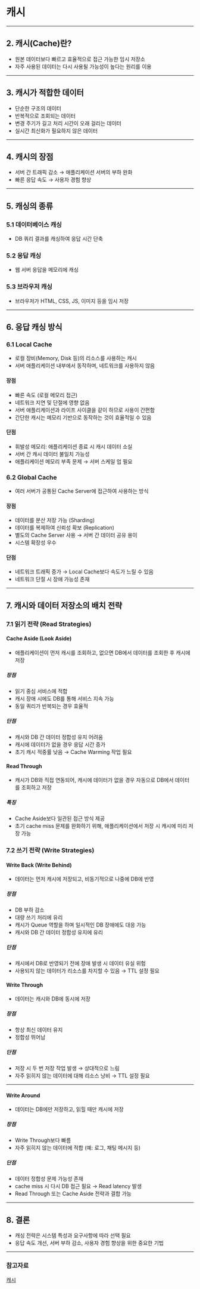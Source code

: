 # 캐시

---

## 2. 캐시(Cache)란?

- 원본 데이터보다 빠르고 효율적으로 접근 가능한 임시 저장소
- 자주 사용된 데이터는 다시 사용될 가능성이 높다는 원리를 이용

---

## 3. 캐시가 적합한 데이터

- 단순한 구조의 데이터
- 반복적으로 조회되는 데이터
- 변경 주기가 길고 처리 시간이 오래 걸리는 데이터
- 실시간 최신화가 필요하지 않은 데이터

---

## 4. 캐시의 장점

- 서버 간 트래픽 감소 → 애플리케이션 서버의 부하 완화
- 빠른 응답 속도 → 사용자 경험 향상

---

## 5. 캐싱의 종류

### 5.1 데이터베이스 캐싱

- DB 쿼리 결과를 캐싱하여 응답 시간 단축

### 5.2 응답 캐싱

- 웹 서버 응답을 메모리에 캐싱

### 5.3 브라우저 캐싱

- 브라우저가 HTML, CSS, JS, 이미지 등을 임시 저장

---

## 6. 응답 캐싱 방식

### 6.1 Local Cache

- 로컬 장비(Memory, Disk 등)의 리소스를 사용하는 캐시
- 서버 애플리케이션 내부에서 동작하며, 네트워크를 사용하지 않음

#### 장점

- 빠른 속도 (로컬 메모리 접근)
- 네트워크 지연 및 단절에 영향 없음
- 서버 애플리케이션과 라이프 사이클을 같이 하므로 사용이 간편함
- 간단한 캐시는 메모리 기반으로 동작하는 것이 효율적일 수 있음

#### 단점

- 휘발성 메모리: 애플리케이션 종료 시 캐시 데이터 소실
- 서버 간 캐시 데이터 불일치 가능성
- 애플리케이션 메모리 부족 문제 → 서버 스케일 업 필요

### 6.2 Global Cache

- 여러 서버가 공통된 Cache Server에 접근하여 사용하는 방식

#### 장점

- 데이터를 분산 저장 가능 (Sharding)
- 데이터를 복제하여 신뢰성 확보 (Replication)
- 별도의 Cache Server 사용 → 서버 간 데이터 공유 용이
- 시스템 확장성 우수

#### 단점

- 네트워크 트래픽 증가 → Local Cache보다 속도가 느릴 수 있음
- 네트워크 단절 시 장애 가능성 존재

---

## 7. 캐시와 데이터 저장소의 배치 전략

### 7.1 읽기 전략 (Read Strategies)

#### Cache Aside (Look Aside)

- 애플리케이션이 먼저 캐시를 조회하고, 없으면 DB에서 데이터를 조회한 후 캐시에 저장

##### 장점

- 읽기 중심 서비스에 적합
- 캐시 장애 시에도 DB를 통해 서비스 지속 가능
- 동일 쿼리가 반복되는 경우 효율적

##### 단점

- 캐시와 DB 간 데이터 정합성 유지 어려움
- 캐시에 데이터가 없을 경우 응답 시간 증가
- 초기 캐시 적중률 낮음 → Cache Warming 작업 필요

#### Read Through

- 캐시가 DB와 직접 연동되어, 캐시에 데이터가 없을 경우 자동으로 DB에서 데이터를 조회하고 저장

##### 특징

- Cache Aside보다 일관된 접근 방식 제공
- 초기 cache miss 문제를 완화하기 위해, 애플리케이션에서 저장 시 캐시에 미리 저장 가능

### 7.2 쓰기 전략 (Write Strategies)

#### Write Back (Write Behind)

- 데이터는 먼저 캐시에 저장되고, 비동기적으로 나중에 DB에 반영

##### 장점

- DB 부하 감소
- 대량 쓰기 처리에 유리
- 캐시가 Queue 역할을 하며 일시적인 DB 장애에도 대응 가능
- 캐시와 DB 간 데이터 정합성 유지에 유리

##### 단점

- 캐시에서 DB로 반영되기 전에 장애 발생 시 데이터 유실 위험
- 사용되지 않는 데이터가 리소스를 차지할 수 있음 → TTL 설정 필요

#### Write Through

- 데이터는 캐시와 DB에 동시에 저장

##### 장점

- 항상 최신 데이터 유지
- 정합성 뛰어남

##### 단점

- 저장 시 두 번 저장 작업 발생 → 상대적으로 느림
- 자주 읽히지 않는 데이터에 대해 리소스 낭비 → TTL 설정 필요

---

#### Write Around

- 데이터는 DB에만 저장하고, 읽힐 때만 캐시에 저장

##### 장점

- Write Through보다 빠름
- 자주 읽히지 않는 데이터에 적합 (예: 로그, 채팅 메시지 등)

##### 단점

- 데이터 정합성 문제 가능성 존재
- cache miss 시 다시 DB 접근 필요 → Read latency 발생
- Read Through 또는 Cache Aside 전략과 결합 가능

---

## 8. 결론

- 캐싱 전략은 시스템 특성과 요구사항에 따라 선택 필요
- 응답 속도 개선, 서버 부하 감소, 사용자 경험 향상을 위한 중요한 기법

---

### 참고자료

[캐시](https://kk-programming.tistory.com/83)